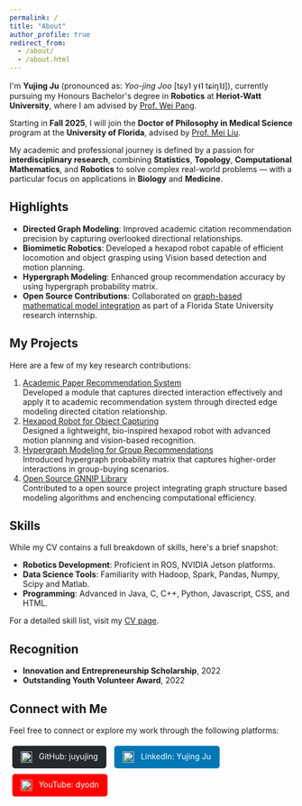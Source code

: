 ```yaml
---
permalink: /
title: "About"
author_profile: true
redirect_from: 
  - /about/
  - /about.html
---
```


I'm **Yujing Ju** (pronounced as: *Yoo-jing Joo* [tɕy˥ y˧˥ tɕiŋ˥˩]), currently pursuing my Honours Bachelor's degree in **Robotics** at **Heriot-Watt University**, where I am advised by [Prof. Wei Pang](https://pangwei.eu.org/).

Starting in **Fall 2025**, I will join the **Doctor of Philosophy in Medical Science** program at the **University of Florida**, advised by [Prof. Mei Liu](https://hobi.med.ufl.edu/profile/liu-mei/).

My academic and professional journey is defined by a passion for **interdisciplinary research**, combining **Statistics**, **Topology**, **Computational Mathematics**, and **Robotics** to solve complex real-world problems — with a particular focus on applications in **Biology** and **Medicine**.

## Highlights
- **Directed Graph Modeling**: Improved academic citation recommendation precision by capturing overlooked directional relationships.
- **Biomimetic Robotics**: Developed a hexapod robot capable of efficient locomotion and object grasping using Vision based detection and motion planning.  
- **Hypergraph Modeling**: Enhanced group recommendation accuracy by using hypergraph probability matrix.
- **Open Source Contributions**: Collaborated on [graph-based mathematical model integration](https://github.com/GNNIP/GNNIP) as part of a Florida State University research internship.

## My Projects
Here are a few of my key research contributions:

1. [Academic Paper Recommendation System](https://github.com/juyujing/CitationNN)  
   Developed a module that captures directed interaction effectively and apply it to academic recommendation system through directed edge modeling directed citation relationship.
2. [Hexapod Robot for Object Capturing](https://github.com/juyujing/Capturer)  
   Designed a lightweight, bio-inspired hexapod robot with advanced motion planning and vision-based recognition.
3. [Hypergraph Modeling for Group Recommendations](https://github.com/juyujing/HyperGCN)  
   Introduced hypergraph probability matrix that captures higher-order interactions in group-buying scenarios.
4. [Open Source GNNIP Library](https://github.com/GNNIP/GNNIP)  
   Contributed to a open source project integrating graph structure based modeling algorithms and enchencing computational efficiency.  

## Skills
While my CV contains a full breakdown of skills, here's a brief snapshot:  
- **Robotics Development**: Proficient in ROS, NVIDIA Jetson platforms.  
- **Data Science Tools**: Familiarity with Hadoop, Spark, Pandas, Numpy, Scipy and Matlab.  
- **Programming**: Advanced in Java, C, C++, Python, Javascript, CSS, and HTML.  

For a detailed skill list, visit my [CV page](/cv/).

## Recognition
- **Innovation and Entrepreneurship Scholarship**, 2022  
- **Outstanding Youth Volunteer Award**, 2022  

## Connect with Me
Feel free to connect or explore my work through the following platforms:
<div style="margin: 10px 0;">
  <a href="https://github.com/juyujing" style="display: inline-block; padding: 10px 15px; margin: 5px; text-decoration: none; color: white; background-color: #24292e; border-radius: 5px;">
    <img src="https://github.githubassets.com/images/modules/logos_page/GitHub-Mark.png" alt="GitHub" style="height: 20px; vertical-align: middle; margin-right: 8px;">
    GitHub: juyujing
  </a>
  <a href="https://www.linkedin.com/in/juyujing" style="display: inline-block; padding: 10px 15px; margin: 5px; text-decoration: none; color: white; background-color: #0077b5; border-radius: 5px;">
    <img src="https://upload.wikimedia.org/wikipedia/commons/c/ca/LinkedIn_logo_initials.png" alt="LinkedIn" style="height: 20px; vertical-align: middle; margin-right: 8px;">
    LinkedIn: Yujing Ju
  </a>
  <a href="https://www.youtube.com/user/dyodn" style="display: inline-block; padding: 10px 15px; margin: 5px; text-decoration: none; color: white; background-color: #FF0000; border-radius: 5px;">
    <img src="https://upload.wikimedia.org/wikipedia/commons/4/42/YouTube_icon_%282013-2017%29.png" alt="YouTube" style="height: 20px; vertical-align: middle; margin-right: 8px;">
    YouTube: dyodn
  </a>
</div>

<br><br><br><br><br><br>
